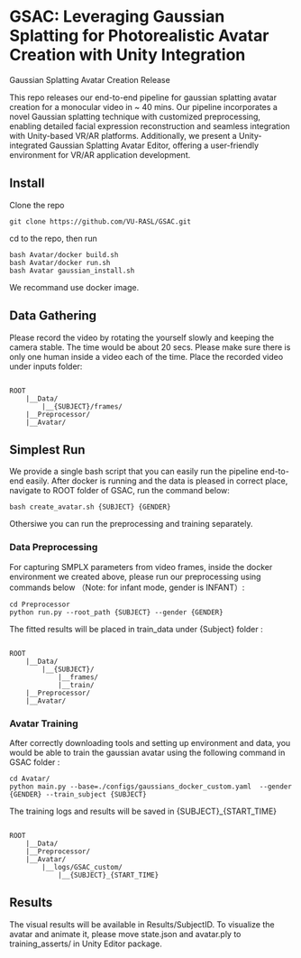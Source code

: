 # GSAC: Leveraging Gaussian Splatting for Photorealistic Avatar Creation with Unity Integration
Gaussian Splatting Avatar Creation Release 

This repo releases our end-to-end pipeline for gaussian splatting avatar creation for a monocular video in ~ 40 mins. Our pipeline incorporates a novel Gaussian splatting technique with
customized preprocessing, enabling detailed facial expression reconstruction and seamless integration with Unity-based VR/AR platforms. Additionally, we present a Unity-integrated Gaussian
Splatting Avatar Editor, offering a user-friendly environment for VR/AR application development. 
## Install
Clone the repo
~~~
git clone https://github.com/VU-RASL/GSAC.git
~~~
cd to the repo, then run
~~~
bash Avatar/docker build.sh
bash Avatar/docker run.sh
bash Avatar gaussian_install.sh
~~~
We recommand use docker image.
## Data Gathering 
Please record the video by rotating the yourself slowly and keeping the camera stable. The time would be about 20 secs. Please make sure there is only one human inside a video each of the time.
Place the recorded video under inputs folder:
~~~

ROOT
    |__Data/
        |__{SUBJECT}/frames/
    |__Preprocessor/
    |__Avatar/

~~~
## Simplest Run
We provide a single bash script that you can easily run the pipeline end-to-end easily. After docker is running and the data is pleased in correct place, navigate to ROOT folder of GSAC, run the command below:
~~~
bash create_avatar.sh {SUBJECT} {GENDER}
~~~


Othersiwe you can run the preprocessing and training separately.
### Data Preprocessing 
For capturing SMPLX parameters from video frames, inside the docker environment we created above, please run our preprocessing using commands below （Note: for infant mode, gender is INFANT）:
~~~
cd Preprocessor
python run.py --root_path {SUBJECT} --gender {GENDER}
~~~
The fitted results will be placed in train_data under {Subject} folder :
~~~

ROOT
    |__Data/
        |__{SUBJECT}/
            |__frames/
            |__train/
    |__Preprocessor/
    |__Avatar/

~~~
### Avatar Training 
After correctly downloading tools and setting up environment and data, you would be able to train the gaussian avatar using the following command in GSAC folder :
~~~
cd Avatar/
python main.py --base=./configs/gaussians_docker_custom.yaml  --gender {GENDER} --train_subject {SUBJECT}
~~~
The training logs and results will be saved in {SUBJECT}_{START_TIME}
~~~

ROOT
    |__Data/
    |__Preprocessor/
    |__Avatar/
        |__logs/GSAC_custom/
            |__{SUBJECT}_{START_TIME}

~~~
## Results
The visual results will be available in Results/SubjectID. 
To visualize the avatar and animate it, please move state.json and avatar.ply to training_asserts/ in Unity Editor package.

